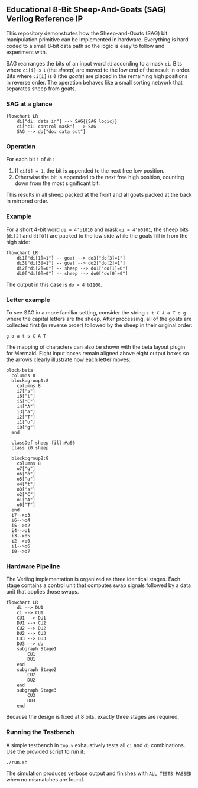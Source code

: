 ## Educational 8-Bit Sheep-And-Goats (SAG) Verilog Reference IP

This repository demonstrates how the Sheep-and-Goats (SAG) bit manipulation
primitive can be implemented in hardware.  Everything is hard coded to a small
8‑bit data path so the logic is easy to follow and experiment with.

SAG rearranges the bits of an input word `di` according to a mask `ci`. Bits
where `ci[i]` is `1` (the *sheep*) are moved to the low end of the result in
order. Bits where `ci[i]` is `0` (the *goats*) are placed in the remaining high
positions in reverse order. The operation behaves like a small sorting network
that separates sheep from goats.

### SAG at a glance

```mermaid
flowchart LR
    di["di: data in"] --> SAG{{SAG logic}}
    ci["ci: control mask"] --> SAG
    SAG --> do["do: data out"]
```

### Operation

For each bit `i` of `di`:
1. If `ci[i] = 1`, the bit is appended to the next free low position.
2. Otherwise the bit is appended to the next free high position, counting down
   from the most significant bit.

This results in all sheep packed at the front and all goats packed at the back
in mirrored order.

### Example

For a short 4-bit word `di = 4'b1010` and mask `ci = 4'b0101`, the sheep bits
(`di[2]` and `di[0]`) are packed to the low side while the goats fill in from
the high side:

```mermaid
flowchart LR
    di1["di[1]=1"] -- goat --> do3["do[3]=1"]
    di3["di[3]=1"] -- goat --> do2["do[2]=1"]
    di2["di[2]=0"] -- sheep --> do1["do[1]=0"]
    di0["di[0]=0"] -- sheep --> do0["do[0]=0"]
```

The output in this case is `do = 4'b1100`.

### Letter example

To see SAG in a more familiar setting, consider the string
`s t C A a T o g` where the capital letters are the sheep.  After processing,
all of the goats are collected first (in reverse order) followed by the sheep
in their original order:

```
g o a t s C A T
```

The mapping of characters can also be shown with the beta layout plugin for
Mermaid.  Eight input boxes remain aligned above eight output boxes so the
arrows clearly illustrate how each letter moves:

```mermaid
block-beta
  columns 8
  block:group1:8
    columns 8
    i7["s"]
    i6["t"]
    i5["C"]
    i4["A"]
    i3["a"]
    i2["T"]
    i1["o"]
    i0["g"]
  end

  classDef sheep fill:#a66
  class i0 sheep

  block:group2:8
    columns 8
    o7["g"]
    o6["o"]
    o5["a"]
    o4["t"]
    o3["s"]
    o2["C"]
    o1["A"]
    o0["T"]
  end
  i7-->o3
  i6-->o4
  i5-->o2
  i4-->o1
  i3-->o5
  i2-->o0
  i1-->o6
  i0-->o7
```

### Hardware Pipeline

The Verilog implementation is organized as three identical stages. Each stage
contains a control unit that computes swap signals followed by a data unit that
applies those swaps.

```mermaid
flowchart LR
    di --> DU1
    ci --> CU1
    CU1 --> DU1
    DU1 --> CU2
    CU2 --> DU2
    DU2 --> CU3
    CU3 --> DU3
    DU3 --> do
    subgraph Stage1
        CU1
        DU1
    end
    subgraph Stage2
        CU2
        DU2
    end
    subgraph Stage3
        CU3
        DU3
    end
```

Because the design is fixed at 8 bits, exactly three stages are required.

### Running the Testbench

A simple testbench in `top.v` exhaustively tests all `ci` and `di`
combinations. Use the provided script to run it:

```bash
./run.sh
```

The simulation produces verbose output and finishes with `ALL TESTS PASSED` when
no mismatches are found.
